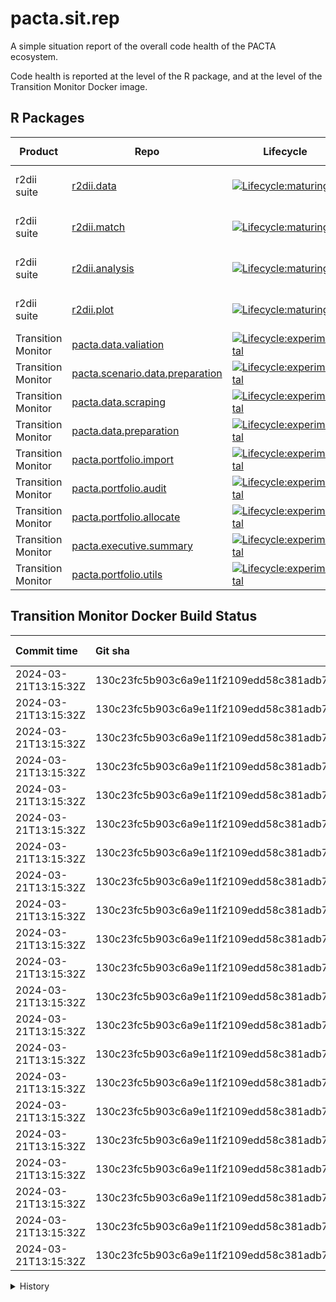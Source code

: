 # pacta.sit.rep
A simple situation report of the overall code health of the PACTA ecosystem.

Code health is reported at the level of the R package, and at the level of the Transition Monitor Docker image. 

## R Packages
| Product            	| Repo                                                                                            	| Lifecycle                                                                                                                                     	| Status                                                                                                                                                                                     	| latest `main`                                                          	| Maintainer                              	|
|--------------------	|-------------------------------------------------------------------------------------------------	|-----------------------------------------------------------------------------------------------------------------------------------------------	|--------------------------------------------------------------------------------------------------------------------------------------------------------------------------------------------	|------------------------------------------------------------------------	|-----------------------------------------	|
| r2dii suite        	| [r2dii.data](https://github.com/RMI-PACTA/r2dii.data)                                           	| [![Lifecycle:maturing](https://img.shields.io/badge/lifecycle-maturing-blue.svg)](https://lifecycle.r-lib.org/articles/stages.html)           	| [![R-CMD-check](https://github.com/RMI-PACTA/r2dii.data/actions/workflows/R-CMD-check.yaml/badge.svg)](https://github.com/RMI-PACTA/r2dii.data/actions/workflows/R-CMD-check.yaml)         	| [`5b59ee2`](https://github.com/RMI-PACTA/r2dii.data/commits/main)      	| [@jdhoffa](https://github.com/jdhoffa/) 	|
| r2dii suite        	| [r2dii.match](https://github.com/RMI-PACTA/r2dii.match)                                         	| [![Lifecycle:maturing](https://img.shields.io/badge/lifecycle-maturing-blue.svg)](https://lifecycle.r-lib.org/articles/stages.html)           	| [![R-CMD-check](https://github.com/RMI-PACTA/r2dii.data/actions/workflows/R-CMD-check.yaml/badge.svg)](https://github.com/RMI-PACTA/r2dii.data/actions/workflows/R-CMD-check.yaml)         	| [`434d74e`](https://github.com/RMI-PACTA/r2dii.match/commits/main/)    	|                                         	|
| r2dii suite        	| [r2dii.analysis](https://github.com/RMI-PACTA/r2dii.analysis)                                   	| [![Lifecycle:maturing](https://img.shields.io/badge/lifecycle-maturing-blue.svg)](https://lifecycle.r-lib.org/articles/stages.html)           	| [![R-CMD-check](https://github.com/RMI-PACTA/r2dii.analysis/actions/workflows/R-CMD-check.yaml/badge.svg)](https://github.com/RMI-PACTA/r2dii.analysis/actions/workflows/R-CMD-check.yaml) 	| [`170d4b0`](https://github.com/RMI-PACTA/r2dii.analysis/commits/main/) 	|                                         	|
| r2dii suite        	| [r2dii.plot](https://github.com/RMI-PACTA/r2dii.plot)                                           	| [![Lifecycle:maturing](https://img.shields.io/badge/lifecycle-maturing-blue.svg)](https://lifecycle.r-lib.org/articles/stages.html)           	| [![R-CMD-check](https://github.com/RMI-PACTA/r2dii.plot/actions/workflows/R-CMD-check.yaml/badge.svg)](https://github.com/RMI-PACTA/r2dii.plot/actions/workflows/R-CMD-check.yaml)         	| [`88779f8`](https://github.com/RMI-PACTA/r2dii.plot/commits/main/)     	|                                         	|
| Transition Monitor 	| [pacta.data.valiation](https://github.com/RMI-PACTA/pacta.data.validation)                      	| [![Lifecycle:experimental](https://img.shields.io/badge/lifecycle-experimental-orange.svg)](https://lifecycle.r-lib.org/articles/stages.html) 	|                                                                                                                                                                                            	|                                                                        	|                                         	|
| Transition Monitor 	| [pacta.scenario.data.preparation](https://github.com/RMI-PACTA/pacta.scenario.data.preparation) 	| [![Lifecycle:experimental](https://img.shields.io/badge/lifecycle-experimental-orange.svg)](https://lifecycle.r-lib.org/articles/stages.html) 	|                                                                                                                                                                                            	|                                                                        	|                                         	|
| Transition Monitor 	| [pacta.data.scraping](https://github.com/RMI-PACTA/pacta.data.scraping)                         	| [![Lifecycle:experimental](https://img.shields.io/badge/lifecycle-experimental-orange.svg)](https://lifecycle.r-lib.org/articles/stages.html) 	|                                                                                                                                                                                            	|                                                                        	|                                         	|
| Transition Monitor 	| [pacta.data.preparation](https://github.com/RMI-PACTA/pacta.data.preparation)                   	| [![Lifecycle:experimental](https://img.shields.io/badge/lifecycle-experimental-orange.svg)](https://lifecycle.r-lib.org/articles/stages.html) 	|                                                                                                                                                                                            	|                                                                        	|                                         	|
| Transition Monitor 	| [pacta.portfolio.import](https://github.com/RMI-PACTA/pacta.portfolio.import)                   	| [![Lifecycle:experimental](https://img.shields.io/badge/lifecycle-experimental-orange.svg)](https://lifecycle.r-lib.org/articles/stages.html) 	|                                                                                                                                                                                            	|                                                                        	|                                         	|
| Transition Monitor 	| [pacta.portfolio.audit](https://github.com/RMI-PACTA/pacta.portfolio.audit)                     	| [![Lifecycle:experimental](https://img.shields.io/badge/lifecycle-experimental-orange.svg)](https://lifecycle.r-lib.org/articles/stages.html) 	|                                                                                                                                                                                            	|                                                                        	|                                         	|
| Transition Monitor 	| [pacta.portfolio.allocate](https://github.com/RMI-PACTA/pacta.portfolio.allocate)               	| [![Lifecycle:experimental](https://img.shields.io/badge/lifecycle-experimental-orange.svg)](https://lifecycle.r-lib.org/articles/stages.html) 	|                                                                                                                                                                                            	|                                                                        	|                                         	|
| Transition Monitor 	| [pacta.executive.summary](https://github.com/RMI-PACTA/pacta.executive.summary)                 	| [![Lifecycle:experimental](https://img.shields.io/badge/lifecycle-experimental-orange.svg)](https://lifecycle.r-lib.org/articles/stages.html) 	|                                                                                                                                                                                            	|                                                                        	|                                         	|
| Transition Monitor 	| [pacta.portfolio.utils](https://github.com/RMI-PACTA/pacta.portfolio.utils)                     	| [![Lifecycle:experimental](https://img.shields.io/badge/lifecycle-experimental-orange.svg)](https://lifecycle.r-lib.org/articles/stages.html) 	|                                                                                                                                                                                            	|                                                                        	|                                         	|
## Transition Monitor Docker Build Status
| Commit time          | Git sha                                  | Project code | Holdings date | Language | Peer group    | Report                                                                                                                                                                                                                                      | Image                                                                                   |
| :------------------- | :--------------------------------------- | :----------- | :------------ | :------- | :------------ | :------------------------------------------------------------------------------------------------------------------------------------------------------------------------------------------------------------------------------------------ | :-------------------------------------------------------------------------------------- |
| 2024-03-21T13:15:32Z | 130c23fc5b903c6a9e11f2109edd58c381adb720 | GENERAL      | 2022Q4        | EN       | other         | [Report](https://pactadatadev.blob.core.windows.net/ghactions-workflow-transition-monitor-results-reports/rmi_pacta_2022q4_general-20240321T131606Z/EN/other/1/working_dir/50_Outputs/rmi_pacta_2022q4_general/report/index.html)           | `transitionmonitordockerregistry.azurecr.io/rmi_pacta_2022q4_general:20240321T131606Z`  |
| 2024-03-21T13:15:32Z | 130c23fc5b903c6a9e11f2109edd58c381adb720 | GENERAL      | 2023Q4        | EN       | other         | [Report](https://pactadatadev.blob.core.windows.net/ghactions-workflow-transition-monitor-results-reports/rmi_pacta_2023q4_general-20240321T133810Z/EN/other/2/working_dir/50_Outputs/rmi_pacta_2023q4_general/report/index.html)           | `transitionmonitordockerregistry.azurecr.io/rmi_pacta_2023q4_general:20240321T133810Z`  |
| 2024-03-21T13:15:32Z | 130c23fc5b903c6a9e11f2109edd58c381adb720 | PA2024CH     | 2023Q4        | DE       | asset_manager | [Report](https://pactadatadev.blob.core.windows.net/ghactions-workflow-transition-monitor-results-reports/rmi_pacta_2023q4_pa2024ch-20240321T131605Z/DE/asset_manager/1/working_dir/50_Outputs/rmi_pacta_2023q4_pa2024ch/report/index.html) | `transitionmonitordockerregistry.azurecr.io/rmi_pacta_2023q4_pa2024ch:20240321T131605Z` |
| 2024-03-21T13:15:32Z | 130c23fc5b903c6a9e11f2109edd58c381adb720 | PA2024CH     | 2023Q4        | DE       | civil_society | [Report](https://pactadatadev.blob.core.windows.net/ghactions-workflow-transition-monitor-results-reports/rmi_pacta_2023q4_pa2024ch-20240321T131605Z/DE/civil_society/1/working_dir/50_Outputs/rmi_pacta_2023q4_pa2024ch/report/index.html) | `transitionmonitordockerregistry.azurecr.io/rmi_pacta_2023q4_pa2024ch:20240321T131605Z` |
| 2024-03-21T13:15:32Z | 130c23fc5b903c6a9e11f2109edd58c381adb720 | PA2024CH     | 2023Q4        | DE       | other         | [Report](https://pactadatadev.blob.core.windows.net/ghactions-workflow-transition-monitor-results-reports/rmi_pacta_2023q4_pa2024ch-20240321T131605Z/DE/other/1/working_dir/50_Outputs/rmi_pacta_2023q4_pa2024ch/report/index.html)         | `transitionmonitordockerregistry.azurecr.io/rmi_pacta_2023q4_pa2024ch:20240321T131605Z` |
| 2024-03-21T13:15:32Z | 130c23fc5b903c6a9e11f2109edd58c381adb720 | PA2024CH     | 2023Q4        | DE       | pension_fund  | [Report](https://pactadatadev.blob.core.windows.net/ghactions-workflow-transition-monitor-results-reports/rmi_pacta_2023q4_pa2024ch-20240321T131605Z/DE/pension_fund/1/working_dir/50_Outputs/rmi_pacta_2023q4_pa2024ch/report/index.html)  | `transitionmonitordockerregistry.azurecr.io/rmi_pacta_2023q4_pa2024ch:20240321T131605Z` |
| 2024-03-21T13:15:32Z | 130c23fc5b903c6a9e11f2109edd58c381adb720 | PA2024CH     | 2023Q4        | DE       | politician    | [Report](https://pactadatadev.blob.core.windows.net/ghactions-workflow-transition-monitor-results-reports/rmi_pacta_2023q4_pa2024ch-20240321T131605Z/DE/politician/1/working_dir/50_Outputs/rmi_pacta_2023q4_pa2024ch/report/index.html)    | `transitionmonitordockerregistry.azurecr.io/rmi_pacta_2023q4_pa2024ch:20240321T131605Z` |
| 2024-03-21T13:15:32Z | 130c23fc5b903c6a9e11f2109edd58c381adb720 | PA2024CH     | 2023Q4        | DE       | researcher    | [Report](https://pactadatadev.blob.core.windows.net/ghactions-workflow-transition-monitor-results-reports/rmi_pacta_2023q4_pa2024ch-20240321T131605Z/DE/researcher/1/working_dir/50_Outputs/rmi_pacta_2023q4_pa2024ch/report/index.html)    | `transitionmonitordockerregistry.azurecr.io/rmi_pacta_2023q4_pa2024ch:20240321T131605Z` |
| 2024-03-21T13:15:32Z | 130c23fc5b903c6a9e11f2109edd58c381adb720 | PA2024CH     | 2023Q4        | EN       | asset_manager | [Report](https://pactadatadev.blob.core.windows.net/ghactions-workflow-transition-monitor-results-reports/rmi_pacta_2023q4_pa2024ch-20240321T131605Z/EN/asset_manager/1/working_dir/50_Outputs/rmi_pacta_2023q4_pa2024ch/report/index.html) | `transitionmonitordockerregistry.azurecr.io/rmi_pacta_2023q4_pa2024ch:20240321T131605Z` |
| 2024-03-21T13:15:32Z | 130c23fc5b903c6a9e11f2109edd58c381adb720 | PA2024CH     | 2023Q4        | EN       | civil_society | [Report](https://pactadatadev.blob.core.windows.net/ghactions-workflow-transition-monitor-results-reports/rmi_pacta_2023q4_pa2024ch-20240321T131605Z/EN/civil_society/1/working_dir/50_Outputs/rmi_pacta_2023q4_pa2024ch/report/index.html) | `transitionmonitordockerregistry.azurecr.io/rmi_pacta_2023q4_pa2024ch:20240321T131605Z` |
| 2024-03-21T13:15:32Z | 130c23fc5b903c6a9e11f2109edd58c381adb720 | PA2024CH     | 2023Q4        | EN       | other         | [Report](https://pactadatadev.blob.core.windows.net/ghactions-workflow-transition-monitor-results-reports/rmi_pacta_2023q4_pa2024ch-20240321T131605Z/EN/other/1/working_dir/50_Outputs/rmi_pacta_2023q4_pa2024ch/report/index.html)         | `transitionmonitordockerregistry.azurecr.io/rmi_pacta_2023q4_pa2024ch:20240321T131605Z` |
| 2024-03-21T13:15:32Z | 130c23fc5b903c6a9e11f2109edd58c381adb720 | PA2024CH     | 2023Q4        | EN       | pension_fund  | [Report](https://pactadatadev.blob.core.windows.net/ghactions-workflow-transition-monitor-results-reports/rmi_pacta_2023q4_pa2024ch-20240321T131605Z/EN/pension_fund/1/working_dir/50_Outputs/rmi_pacta_2023q4_pa2024ch/report/index.html)  | `transitionmonitordockerregistry.azurecr.io/rmi_pacta_2023q4_pa2024ch:20240321T131605Z` |
| 2024-03-21T13:15:32Z | 130c23fc5b903c6a9e11f2109edd58c381adb720 | PA2024CH     | 2023Q4        | EN       | politician    | [Report](https://pactadatadev.blob.core.windows.net/ghactions-workflow-transition-monitor-results-reports/rmi_pacta_2023q4_pa2024ch-20240321T131605Z/EN/politician/1/working_dir/50_Outputs/rmi_pacta_2023q4_pa2024ch/report/index.html)    | `transitionmonitordockerregistry.azurecr.io/rmi_pacta_2023q4_pa2024ch:20240321T131605Z` |
| 2024-03-21T13:15:32Z | 130c23fc5b903c6a9e11f2109edd58c381adb720 | PA2024CH     | 2023Q4        | EN       | researcher    | [Report](https://pactadatadev.blob.core.windows.net/ghactions-workflow-transition-monitor-results-reports/rmi_pacta_2023q4_pa2024ch-20240321T131605Z/EN/researcher/1/working_dir/50_Outputs/rmi_pacta_2023q4_pa2024ch/report/index.html)    | `transitionmonitordockerregistry.azurecr.io/rmi_pacta_2023q4_pa2024ch:20240321T131605Z` |
| 2024-03-21T13:15:32Z | 130c23fc5b903c6a9e11f2109edd58c381adb720 | PA2024CH     | 2023Q4        | FR       | asset_manager | [Report](https://pactadatadev.blob.core.windows.net/ghactions-workflow-transition-monitor-results-reports/rmi_pacta_2023q4_pa2024ch-20240321T131605Z/FR/asset_manager/1/working_dir/50_Outputs/rmi_pacta_2023q4_pa2024ch/report/index.html) | `transitionmonitordockerregistry.azurecr.io/rmi_pacta_2023q4_pa2024ch:20240321T131605Z` |
| 2024-03-21T13:15:32Z | 130c23fc5b903c6a9e11f2109edd58c381adb720 | PA2024CH     | 2023Q4        | FR       | civil_society | [Report](https://pactadatadev.blob.core.windows.net/ghactions-workflow-transition-monitor-results-reports/rmi_pacta_2023q4_pa2024ch-20240321T131605Z/FR/civil_society/1/working_dir/50_Outputs/rmi_pacta_2023q4_pa2024ch/report/index.html) | `transitionmonitordockerregistry.azurecr.io/rmi_pacta_2023q4_pa2024ch:20240321T131605Z` |
| 2024-03-21T13:15:32Z | 130c23fc5b903c6a9e11f2109edd58c381adb720 | PA2024CH     | 2023Q4        | FR       | other         | [Report](https://pactadatadev.blob.core.windows.net/ghactions-workflow-transition-monitor-results-reports/rmi_pacta_2023q4_pa2024ch-20240321T131605Z/FR/other/1/working_dir/50_Outputs/rmi_pacta_2023q4_pa2024ch/report/index.html)         | `transitionmonitordockerregistry.azurecr.io/rmi_pacta_2023q4_pa2024ch:20240321T131605Z` |
| 2024-03-21T13:15:32Z | 130c23fc5b903c6a9e11f2109edd58c381adb720 | PA2024CH     | 2023Q4        | FR       | pension_fund  | [Report](https://pactadatadev.blob.core.windows.net/ghactions-workflow-transition-monitor-results-reports/rmi_pacta_2023q4_pa2024ch-20240321T131605Z/FR/pension_fund/1/working_dir/50_Outputs/rmi_pacta_2023q4_pa2024ch/report/index.html)  | `transitionmonitordockerregistry.azurecr.io/rmi_pacta_2023q4_pa2024ch:20240321T131605Z` |
| 2024-03-21T13:15:32Z | 130c23fc5b903c6a9e11f2109edd58c381adb720 | PA2024CH     | 2023Q4        | FR       | politician    | [Report](https://pactadatadev.blob.core.windows.net/ghactions-workflow-transition-monitor-results-reports/rmi_pacta_2023q4_pa2024ch-20240321T131605Z/FR/politician/1/working_dir/50_Outputs/rmi_pacta_2023q4_pa2024ch/report/index.html)    | `transitionmonitordockerregistry.azurecr.io/rmi_pacta_2023q4_pa2024ch:20240321T131605Z` |
| 2024-03-21T13:15:32Z | 130c23fc5b903c6a9e11f2109edd58c381adb720 | PA2024CH     | 2023Q4        | FR       | researcher    | [Report](https://pactadatadev.blob.core.windows.net/ghactions-workflow-transition-monitor-results-reports/rmi_pacta_2023q4_pa2024ch-20240321T131605Z/FR/researcher/1/working_dir/50_Outputs/rmi_pacta_2023q4_pa2024ch/report/index.html)    | `transitionmonitordockerregistry.azurecr.io/rmi_pacta_2023q4_pa2024ch:20240321T131605Z` |
| 2024-03-21T13:15:32Z | 130c23fc5b903c6a9e11f2109edd58c381adb720 |              |               |          |               |                                                                                                                                                                                                                                             | ghcr.io/rmi-pacta/workflow.transition.monitor:pr287                                     |

<details>
  <summary>History</summary>

  | Commit time          | Git sha                                  | Project code | Holdings date | Language | Peer group    | Report                                                                                                                                                                                                                                      | Image                                                                                   |
| :------------------- | :--------------------------------------- | :----------- | :------------ | :------- | :------------ | :------------------------------------------------------------------------------------------------------------------------------------------------------------------------------------------------------------------------------------------ | :-------------------------------------------------------------------------------------- |
| 2024-03-21T13:15:32Z | 130c23fc5b903c6a9e11f2109edd58c381adb720 | GENERAL      | 2022Q4        | EN       | other         | [Report](https://pactadatadev.blob.core.windows.net/ghactions-workflow-transition-monitor-results-reports/rmi_pacta_2022q4_general-20240321T131606Z/EN/other/1/working_dir/50_Outputs/rmi_pacta_2022q4_general/report/index.html)           | `transitionmonitordockerregistry.azurecr.io/rmi_pacta_2022q4_general:20240321T131606Z`  |
| 2024-03-21T13:15:32Z | 130c23fc5b903c6a9e11f2109edd58c381adb720 | GENERAL      | 2023Q4        | EN       | other         | [Report](https://pactadatadev.blob.core.windows.net/ghactions-workflow-transition-monitor-results-reports/rmi_pacta_2023q4_general-20240321T133810Z/EN/other/2/working_dir/50_Outputs/rmi_pacta_2023q4_general/report/index.html)           | `transitionmonitordockerregistry.azurecr.io/rmi_pacta_2023q4_general:20240321T133810Z`  |
| 2024-03-21T13:15:32Z | 130c23fc5b903c6a9e11f2109edd58c381adb720 | PA2024CH     | 2023Q4        | DE       | asset_manager | [Report](https://pactadatadev.blob.core.windows.net/ghactions-workflow-transition-monitor-results-reports/rmi_pacta_2023q4_pa2024ch-20240321T131605Z/DE/asset_manager/1/working_dir/50_Outputs/rmi_pacta_2023q4_pa2024ch/report/index.html) | `transitionmonitordockerregistry.azurecr.io/rmi_pacta_2023q4_pa2024ch:20240321T131605Z` |
| 2024-03-21T13:15:32Z | 130c23fc5b903c6a9e11f2109edd58c381adb720 | PA2024CH     | 2023Q4        | DE       | civil_society | [Report](https://pactadatadev.blob.core.windows.net/ghactions-workflow-transition-monitor-results-reports/rmi_pacta_2023q4_pa2024ch-20240321T131605Z/DE/civil_society/1/working_dir/50_Outputs/rmi_pacta_2023q4_pa2024ch/report/index.html) | `transitionmonitordockerregistry.azurecr.io/rmi_pacta_2023q4_pa2024ch:20240321T131605Z` |
| 2024-03-21T13:15:32Z | 130c23fc5b903c6a9e11f2109edd58c381adb720 | PA2024CH     | 2023Q4        | DE       | other         | [Report](https://pactadatadev.blob.core.windows.net/ghactions-workflow-transition-monitor-results-reports/rmi_pacta_2023q4_pa2024ch-20240321T131605Z/DE/other/1/working_dir/50_Outputs/rmi_pacta_2023q4_pa2024ch/report/index.html)         | `transitionmonitordockerregistry.azurecr.io/rmi_pacta_2023q4_pa2024ch:20240321T131605Z` |
| 2024-03-21T13:15:32Z | 130c23fc5b903c6a9e11f2109edd58c381adb720 | PA2024CH     | 2023Q4        | DE       | pension_fund  | [Report](https://pactadatadev.blob.core.windows.net/ghactions-workflow-transition-monitor-results-reports/rmi_pacta_2023q4_pa2024ch-20240321T131605Z/DE/pension_fund/1/working_dir/50_Outputs/rmi_pacta_2023q4_pa2024ch/report/index.html)  | `transitionmonitordockerregistry.azurecr.io/rmi_pacta_2023q4_pa2024ch:20240321T131605Z` |
| 2024-03-21T13:15:32Z | 130c23fc5b903c6a9e11f2109edd58c381adb720 | PA2024CH     | 2023Q4        | DE       | politician    | [Report](https://pactadatadev.blob.core.windows.net/ghactions-workflow-transition-monitor-results-reports/rmi_pacta_2023q4_pa2024ch-20240321T131605Z/DE/politician/1/working_dir/50_Outputs/rmi_pacta_2023q4_pa2024ch/report/index.html)    | `transitionmonitordockerregistry.azurecr.io/rmi_pacta_2023q4_pa2024ch:20240321T131605Z` |
| 2024-03-21T13:15:32Z | 130c23fc5b903c6a9e11f2109edd58c381adb720 | PA2024CH     | 2023Q4        | DE       | researcher    | [Report](https://pactadatadev.blob.core.windows.net/ghactions-workflow-transition-monitor-results-reports/rmi_pacta_2023q4_pa2024ch-20240321T131605Z/DE/researcher/1/working_dir/50_Outputs/rmi_pacta_2023q4_pa2024ch/report/index.html)    | `transitionmonitordockerregistry.azurecr.io/rmi_pacta_2023q4_pa2024ch:20240321T131605Z` |
| 2024-03-21T13:15:32Z | 130c23fc5b903c6a9e11f2109edd58c381adb720 | PA2024CH     | 2023Q4        | EN       | asset_manager | [Report](https://pactadatadev.blob.core.windows.net/ghactions-workflow-transition-monitor-results-reports/rmi_pacta_2023q4_pa2024ch-20240321T131605Z/EN/asset_manager/1/working_dir/50_Outputs/rmi_pacta_2023q4_pa2024ch/report/index.html) | `transitionmonitordockerregistry.azurecr.io/rmi_pacta_2023q4_pa2024ch:20240321T131605Z` |
| 2024-03-21T13:15:32Z | 130c23fc5b903c6a9e11f2109edd58c381adb720 | PA2024CH     | 2023Q4        | EN       | civil_society | [Report](https://pactadatadev.blob.core.windows.net/ghactions-workflow-transition-monitor-results-reports/rmi_pacta_2023q4_pa2024ch-20240321T131605Z/EN/civil_society/1/working_dir/50_Outputs/rmi_pacta_2023q4_pa2024ch/report/index.html) | `transitionmonitordockerregistry.azurecr.io/rmi_pacta_2023q4_pa2024ch:20240321T131605Z` |
| 2024-03-21T13:15:32Z | 130c23fc5b903c6a9e11f2109edd58c381adb720 | PA2024CH     | 2023Q4        | EN       | other         | [Report](https://pactadatadev.blob.core.windows.net/ghactions-workflow-transition-monitor-results-reports/rmi_pacta_2023q4_pa2024ch-20240321T131605Z/EN/other/1/working_dir/50_Outputs/rmi_pacta_2023q4_pa2024ch/report/index.html)         | `transitionmonitordockerregistry.azurecr.io/rmi_pacta_2023q4_pa2024ch:20240321T131605Z` |
| 2024-03-21T13:15:32Z | 130c23fc5b903c6a9e11f2109edd58c381adb720 | PA2024CH     | 2023Q4        | EN       | pension_fund  | [Report](https://pactadatadev.blob.core.windows.net/ghactions-workflow-transition-monitor-results-reports/rmi_pacta_2023q4_pa2024ch-20240321T131605Z/EN/pension_fund/1/working_dir/50_Outputs/rmi_pacta_2023q4_pa2024ch/report/index.html)  | `transitionmonitordockerregistry.azurecr.io/rmi_pacta_2023q4_pa2024ch:20240321T131605Z` |
| 2024-03-21T13:15:32Z | 130c23fc5b903c6a9e11f2109edd58c381adb720 | PA2024CH     | 2023Q4        | EN       | politician    | [Report](https://pactadatadev.blob.core.windows.net/ghactions-workflow-transition-monitor-results-reports/rmi_pacta_2023q4_pa2024ch-20240321T131605Z/EN/politician/1/working_dir/50_Outputs/rmi_pacta_2023q4_pa2024ch/report/index.html)    | `transitionmonitordockerregistry.azurecr.io/rmi_pacta_2023q4_pa2024ch:20240321T131605Z` |
| 2024-03-21T13:15:32Z | 130c23fc5b903c6a9e11f2109edd58c381adb720 | PA2024CH     | 2023Q4        | EN       | researcher    | [Report](https://pactadatadev.blob.core.windows.net/ghactions-workflow-transition-monitor-results-reports/rmi_pacta_2023q4_pa2024ch-20240321T131605Z/EN/researcher/1/working_dir/50_Outputs/rmi_pacta_2023q4_pa2024ch/report/index.html)    | `transitionmonitordockerregistry.azurecr.io/rmi_pacta_2023q4_pa2024ch:20240321T131605Z` |
| 2024-03-21T13:15:32Z | 130c23fc5b903c6a9e11f2109edd58c381adb720 | PA2024CH     | 2023Q4        | FR       | asset_manager | [Report](https://pactadatadev.blob.core.windows.net/ghactions-workflow-transition-monitor-results-reports/rmi_pacta_2023q4_pa2024ch-20240321T131605Z/FR/asset_manager/1/working_dir/50_Outputs/rmi_pacta_2023q4_pa2024ch/report/index.html) | `transitionmonitordockerregistry.azurecr.io/rmi_pacta_2023q4_pa2024ch:20240321T131605Z` |
| 2024-03-21T13:15:32Z | 130c23fc5b903c6a9e11f2109edd58c381adb720 | PA2024CH     | 2023Q4        | FR       | civil_society | [Report](https://pactadatadev.blob.core.windows.net/ghactions-workflow-transition-monitor-results-reports/rmi_pacta_2023q4_pa2024ch-20240321T131605Z/FR/civil_society/1/working_dir/50_Outputs/rmi_pacta_2023q4_pa2024ch/report/index.html) | `transitionmonitordockerregistry.azurecr.io/rmi_pacta_2023q4_pa2024ch:20240321T131605Z` |
| 2024-03-21T13:15:32Z | 130c23fc5b903c6a9e11f2109edd58c381adb720 | PA2024CH     | 2023Q4        | FR       | other         | [Report](https://pactadatadev.blob.core.windows.net/ghactions-workflow-transition-monitor-results-reports/rmi_pacta_2023q4_pa2024ch-20240321T131605Z/FR/other/1/working_dir/50_Outputs/rmi_pacta_2023q4_pa2024ch/report/index.html)         | `transitionmonitordockerregistry.azurecr.io/rmi_pacta_2023q4_pa2024ch:20240321T131605Z` |
| 2024-03-21T13:15:32Z | 130c23fc5b903c6a9e11f2109edd58c381adb720 | PA2024CH     | 2023Q4        | FR       | pension_fund  | [Report](https://pactadatadev.blob.core.windows.net/ghactions-workflow-transition-monitor-results-reports/rmi_pacta_2023q4_pa2024ch-20240321T131605Z/FR/pension_fund/1/working_dir/50_Outputs/rmi_pacta_2023q4_pa2024ch/report/index.html)  | `transitionmonitordockerregistry.azurecr.io/rmi_pacta_2023q4_pa2024ch:20240321T131605Z` |
| 2024-03-21T13:15:32Z | 130c23fc5b903c6a9e11f2109edd58c381adb720 | PA2024CH     | 2023Q4        | FR       | politician    | [Report](https://pactadatadev.blob.core.windows.net/ghactions-workflow-transition-monitor-results-reports/rmi_pacta_2023q4_pa2024ch-20240321T131605Z/FR/politician/1/working_dir/50_Outputs/rmi_pacta_2023q4_pa2024ch/report/index.html)    | `transitionmonitordockerregistry.azurecr.io/rmi_pacta_2023q4_pa2024ch:20240321T131605Z` |
| 2024-03-21T13:15:32Z | 130c23fc5b903c6a9e11f2109edd58c381adb720 | PA2024CH     | 2023Q4        | FR       | researcher    | [Report](https://pactadatadev.blob.core.windows.net/ghactions-workflow-transition-monitor-results-reports/rmi_pacta_2023q4_pa2024ch-20240321T131605Z/FR/researcher/1/working_dir/50_Outputs/rmi_pacta_2023q4_pa2024ch/report/index.html)    | `transitionmonitordockerregistry.azurecr.io/rmi_pacta_2023q4_pa2024ch:20240321T131605Z` |
| 2024-03-21T13:15:32Z | 130c23fc5b903c6a9e11f2109edd58c381adb720 |              |               |          |               |                                                                                                                                                                                                                                             | ghcr.io/rmi-pacta/workflow.transition.monitor:pr287                                     |
| 2024-03-21T11:31:02Z | 3ef0e02f85276e1ac59916028a5ff9b0a4819aed | GENERAL      | 2022Q4        | EN       | other         | [Report](https://pactadatadev.blob.core.windows.net/ghactions-workflow-transition-monitor-results-reports/rmi_pacta_2022q4_general-20240321T113136Z/EN/other/1/working_dir/50_Outputs/rmi_pacta_2022q4_general/report/index.html)           | `transitionmonitordockerregistry.azurecr.io/rmi_pacta_2022q4_general:20240321T113136Z`  |
| 2024-03-21T11:31:02Z | 3ef0e02f85276e1ac59916028a5ff9b0a4819aed | GENERAL      | 2023Q4        | EN       | other         | [Report](https://pactadatadev.blob.core.windows.net/ghactions-workflow-transition-monitor-results-reports/rmi_pacta_2023q4_general-20240321T113124Z/EN/other/1/working_dir/50_Outputs/rmi_pacta_2023q4_general/report/index.html)           | `transitionmonitordockerregistry.azurecr.io/rmi_pacta_2023q4_general:20240321T113124Z`  |
| 2024-03-21T11:31:02Z | 3ef0e02f85276e1ac59916028a5ff9b0a4819aed | PA2024CH     | 2023Q4        | DE       | asset_manager | [Report](https://pactadatadev.blob.core.windows.net/ghactions-workflow-transition-monitor-results-reports/rmi_pacta_2023q4_pa2024ch-20240321T113143Z/DE/asset_manager/1/working_dir/50_Outputs/rmi_pacta_2023q4_pa2024ch/report/index.html) | `transitionmonitordockerregistry.azurecr.io/rmi_pacta_2023q4_pa2024ch:20240321T113143Z` |
| 2024-03-21T11:31:02Z | 3ef0e02f85276e1ac59916028a5ff9b0a4819aed | PA2024CH     | 2023Q4        | DE       | civil_society | [Report](https://pactadatadev.blob.core.windows.net/ghactions-workflow-transition-monitor-results-reports/rmi_pacta_2023q4_pa2024ch-20240321T113143Z/DE/civil_society/1/working_dir/50_Outputs/rmi_pacta_2023q4_pa2024ch/report/index.html) | `transitionmonitordockerregistry.azurecr.io/rmi_pacta_2023q4_pa2024ch:20240321T113143Z` |
| 2024-03-21T11:31:02Z | 3ef0e02f85276e1ac59916028a5ff9b0a4819aed | PA2024CH     | 2023Q4        | DE       | other         | [Report](https://pactadatadev.blob.core.windows.net/ghactions-workflow-transition-monitor-results-reports/rmi_pacta_2023q4_pa2024ch-20240321T113143Z/DE/other/1/working_dir/50_Outputs/rmi_pacta_2023q4_pa2024ch/report/index.html)         | `transitionmonitordockerregistry.azurecr.io/rmi_pacta_2023q4_pa2024ch:20240321T113143Z` |
| 2024-03-21T11:31:02Z | 3ef0e02f85276e1ac59916028a5ff9b0a4819aed | PA2024CH     | 2023Q4        | DE       | pension_fund  | [Report](https://pactadatadev.blob.core.windows.net/ghactions-workflow-transition-monitor-results-reports/rmi_pacta_2023q4_pa2024ch-20240321T113143Z/DE/pension_fund/1/working_dir/50_Outputs/rmi_pacta_2023q4_pa2024ch/report/index.html)  | `transitionmonitordockerregistry.azurecr.io/rmi_pacta_2023q4_pa2024ch:20240321T113143Z` |
| 2024-03-21T11:31:02Z | 3ef0e02f85276e1ac59916028a5ff9b0a4819aed | PA2024CH     | 2023Q4        | DE       | politician    | [Report](https://pactadatadev.blob.core.windows.net/ghactions-workflow-transition-monitor-results-reports/rmi_pacta_2023q4_pa2024ch-20240321T113143Z/DE/politician/1/working_dir/50_Outputs/rmi_pacta_2023q4_pa2024ch/report/index.html)    | `transitionmonitordockerregistry.azurecr.io/rmi_pacta_2023q4_pa2024ch:20240321T113143Z` |
| 2024-03-21T11:31:02Z | 3ef0e02f85276e1ac59916028a5ff9b0a4819aed | PA2024CH     | 2023Q4        | DE       | researcher    | [Report](https://pactadatadev.blob.core.windows.net/ghactions-workflow-transition-monitor-results-reports/rmi_pacta_2023q4_pa2024ch-20240321T113143Z/DE/researcher/1/working_dir/50_Outputs/rmi_pacta_2023q4_pa2024ch/report/index.html)    | `transitionmonitordockerregistry.azurecr.io/rmi_pacta_2023q4_pa2024ch:20240321T113143Z` |
| 2024-03-21T11:31:02Z | 3ef0e02f85276e1ac59916028a5ff9b0a4819aed | PA2024CH     | 2023Q4        | EN       | asset_manager | [Report](https://pactadatadev.blob.core.windows.net/ghactions-workflow-transition-monitor-results-reports/rmi_pacta_2023q4_pa2024ch-20240321T113143Z/EN/asset_manager/1/working_dir/50_Outputs/rmi_pacta_2023q4_pa2024ch/report/index.html) | `transitionmonitordockerregistry.azurecr.io/rmi_pacta_2023q4_pa2024ch:20240321T113143Z` |
| 2024-03-21T11:31:02Z | 3ef0e02f85276e1ac59916028a5ff9b0a4819aed | PA2024CH     | 2023Q4        | EN       | civil_society | [Report](https://pactadatadev.blob.core.windows.net/ghactions-workflow-transition-monitor-results-reports/rmi_pacta_2023q4_pa2024ch-20240321T113143Z/EN/civil_society/1/working_dir/50_Outputs/rmi_pacta_2023q4_pa2024ch/report/index.html) | `transitionmonitordockerregistry.azurecr.io/rmi_pacta_2023q4_pa2024ch:20240321T113143Z` |
| 2024-03-21T11:31:02Z | 3ef0e02f85276e1ac59916028a5ff9b0a4819aed | PA2024CH     | 2023Q4        | EN       | other         | [Report](https://pactadatadev.blob.core.windows.net/ghactions-workflow-transition-monitor-results-reports/rmi_pacta_2023q4_pa2024ch-20240321T113143Z/EN/other/1/working_dir/50_Outputs/rmi_pacta_2023q4_pa2024ch/report/index.html)         | `transitionmonitordockerregistry.azurecr.io/rmi_pacta_2023q4_pa2024ch:20240321T113143Z` |
| 2024-03-21T11:31:02Z | 3ef0e02f85276e1ac59916028a5ff9b0a4819aed | PA2024CH     | 2023Q4        | EN       | pension_fund  | [Report](https://pactadatadev.blob.core.windows.net/ghactions-workflow-transition-monitor-results-reports/rmi_pacta_2023q4_pa2024ch-20240321T113143Z/EN/pension_fund/1/working_dir/50_Outputs/rmi_pacta_2023q4_pa2024ch/report/index.html)  | `transitionmonitordockerregistry.azurecr.io/rmi_pacta_2023q4_pa2024ch:20240321T113143Z` |
| 2024-03-21T11:31:02Z | 3ef0e02f85276e1ac59916028a5ff9b0a4819aed | PA2024CH     | 2023Q4        | EN       | politician    | [Report](https://pactadatadev.blob.core.windows.net/ghactions-workflow-transition-monitor-results-reports/rmi_pacta_2023q4_pa2024ch-20240321T113143Z/EN/politician/1/working_dir/50_Outputs/rmi_pacta_2023q4_pa2024ch/report/index.html)    | `transitionmonitordockerregistry.azurecr.io/rmi_pacta_2023q4_pa2024ch:20240321T113143Z` |
| 2024-03-21T11:31:02Z | 3ef0e02f85276e1ac59916028a5ff9b0a4819aed | PA2024CH     | 2023Q4        | EN       | researcher    | [Report](https://pactadatadev.blob.core.windows.net/ghactions-workflow-transition-monitor-results-reports/rmi_pacta_2023q4_pa2024ch-20240321T113143Z/EN/researcher/1/working_dir/50_Outputs/rmi_pacta_2023q4_pa2024ch/report/index.html)    | `transitionmonitordockerregistry.azurecr.io/rmi_pacta_2023q4_pa2024ch:20240321T113143Z` |
| 2024-03-21T11:31:02Z | 3ef0e02f85276e1ac59916028a5ff9b0a4819aed | PA2024CH     | 2023Q4        | FR       | asset_manager | [Report](https://pactadatadev.blob.core.windows.net/ghactions-workflow-transition-monitor-results-reports/rmi_pacta_2023q4_pa2024ch-20240321T113143Z/FR/asset_manager/1/working_dir/50_Outputs/rmi_pacta_2023q4_pa2024ch/report/index.html) | `transitionmonitordockerregistry.azurecr.io/rmi_pacta_2023q4_pa2024ch:20240321T113143Z` |
| 2024-03-21T11:31:02Z | 3ef0e02f85276e1ac59916028a5ff9b0a4819aed | PA2024CH     | 2023Q4        | FR       | civil_society | [Report](https://pactadatadev.blob.core.windows.net/ghactions-workflow-transition-monitor-results-reports/rmi_pacta_2023q4_pa2024ch-20240321T113143Z/FR/civil_society/1/working_dir/50_Outputs/rmi_pacta_2023q4_pa2024ch/report/index.html) | `transitionmonitordockerregistry.azurecr.io/rmi_pacta_2023q4_pa2024ch:20240321T113143Z` |
| 2024-03-21T11:31:02Z | 3ef0e02f85276e1ac59916028a5ff9b0a4819aed | PA2024CH     | 2023Q4        | FR       | other         | [Report](https://pactadatadev.blob.core.windows.net/ghactions-workflow-transition-monitor-results-reports/rmi_pacta_2023q4_pa2024ch-20240321T113143Z/FR/other/1/working_dir/50_Outputs/rmi_pacta_2023q4_pa2024ch/report/index.html)         | `transitionmonitordockerregistry.azurecr.io/rmi_pacta_2023q4_pa2024ch:20240321T113143Z` |
| 2024-03-21T11:31:02Z | 3ef0e02f85276e1ac59916028a5ff9b0a4819aed | PA2024CH     | 2023Q4        | FR       | pension_fund  | [Report](https://pactadatadev.blob.core.windows.net/ghactions-workflow-transition-monitor-results-reports/rmi_pacta_2023q4_pa2024ch-20240321T113143Z/FR/pension_fund/1/working_dir/50_Outputs/rmi_pacta_2023q4_pa2024ch/report/index.html)  | `transitionmonitordockerregistry.azurecr.io/rmi_pacta_2023q4_pa2024ch:20240321T113143Z` |
| 2024-03-21T11:31:02Z | 3ef0e02f85276e1ac59916028a5ff9b0a4819aed | PA2024CH     | 2023Q4        | FR       | politician    | [Report](https://pactadatadev.blob.core.windows.net/ghactions-workflow-transition-monitor-results-reports/rmi_pacta_2023q4_pa2024ch-20240321T113143Z/FR/politician/1/working_dir/50_Outputs/rmi_pacta_2023q4_pa2024ch/report/index.html)    | `transitionmonitordockerregistry.azurecr.io/rmi_pacta_2023q4_pa2024ch:20240321T113143Z` |
| 2024-03-21T11:31:02Z | 3ef0e02f85276e1ac59916028a5ff9b0a4819aed | PA2024CH     | 2023Q4        | FR       | researcher    | [Report](https://pactadatadev.blob.core.windows.net/ghactions-workflow-transition-monitor-results-reports/rmi_pacta_2023q4_pa2024ch-20240321T113143Z/FR/researcher/1/working_dir/50_Outputs/rmi_pacta_2023q4_pa2024ch/report/index.html)    | `transitionmonitordockerregistry.azurecr.io/rmi_pacta_2023q4_pa2024ch:20240321T113143Z` |
| 2024-03-21T11:31:02Z | 3ef0e02f85276e1ac59916028a5ff9b0a4819aed |              |               |          |               |                                                                                                                                                                                                                                             | ghcr.io/rmi-pacta/workflow.transition.monitor:pr287                                     |


  <details><summary>History JSON</summary>`[{"commit_time":"2024-03-21T13:15:32Z","git_sha":"130c23fc5b903c6a9e11f2109edd58c381adb720","project_code":"GENERAL","holdings_date":"2022Q4","language":"EN","peer_group":"other","report":"[Report](https://pactadatadev.blob.core.windows.net/ghactions-workflow-transition-monitor-results-reports/rmi_pacta_2022q4_general-20240321T131606Z/EN/other/1/working_dir/50_Outputs/rmi_pacta_2022q4_general/report/index.html)","image":"`transitionmonitordockerregistry.azurecr.io/rmi_pacta_2022q4_general:20240321T131606Z`"},{"commit_time":"2024-03-21T13:15:32Z","git_sha":"130c23fc5b903c6a9e11f2109edd58c381adb720","project_code":"GENERAL","holdings_date":"2023Q4","language":"EN","peer_group":"other","report":"[Report](https://pactadatadev.blob.core.windows.net/ghactions-workflow-transition-monitor-results-reports/rmi_pacta_2023q4_general-20240321T133810Z/EN/other/2/working_dir/50_Outputs/rmi_pacta_2023q4_general/report/index.html)","image":"`transitionmonitordockerregistry.azurecr.io/rmi_pacta_2023q4_general:20240321T133810Z`"},{"commit_time":"2024-03-21T13:15:32Z","git_sha":"130c23fc5b903c6a9e11f2109edd58c381adb720","project_code":"PA2024CH","holdings_date":"2023Q4","language":"DE","peer_group":"asset_manager","report":"[Report](https://pactadatadev.blob.core.windows.net/ghactions-workflow-transition-monitor-results-reports/rmi_pacta_2023q4_pa2024ch-20240321T131605Z/DE/asset_manager/1/working_dir/50_Outputs/rmi_pacta_2023q4_pa2024ch/report/index.html)","image":"`transitionmonitordockerregistry.azurecr.io/rmi_pacta_2023q4_pa2024ch:20240321T131605Z`"},{"commit_time":"2024-03-21T13:15:32Z","git_sha":"130c23fc5b903c6a9e11f2109edd58c381adb720","project_code":"PA2024CH","holdings_date":"2023Q4","language":"DE","peer_group":"civil_society","report":"[Report](https://pactadatadev.blob.core.windows.net/ghactions-workflow-transition-monitor-results-reports/rmi_pacta_2023q4_pa2024ch-20240321T131605Z/DE/civil_society/1/working_dir/50_Outputs/rmi_pacta_2023q4_pa2024ch/report/index.html)","image":"`transitionmonitordockerregistry.azurecr.io/rmi_pacta_2023q4_pa2024ch:20240321T131605Z`"},{"commit_time":"2024-03-21T13:15:32Z","git_sha":"130c23fc5b903c6a9e11f2109edd58c381adb720","project_code":"PA2024CH","holdings_date":"2023Q4","language":"DE","peer_group":"other","report":"[Report](https://pactadatadev.blob.core.windows.net/ghactions-workflow-transition-monitor-results-reports/rmi_pacta_2023q4_pa2024ch-20240321T131605Z/DE/other/1/working_dir/50_Outputs/rmi_pacta_2023q4_pa2024ch/report/index.html)","image":"`transitionmonitordockerregistry.azurecr.io/rmi_pacta_2023q4_pa2024ch:20240321T131605Z`"},{"commit_time":"2024-03-21T13:15:32Z","git_sha":"130c23fc5b903c6a9e11f2109edd58c381adb720","project_code":"PA2024CH","holdings_date":"2023Q4","language":"DE","peer_group":"pension_fund","report":"[Report](https://pactadatadev.blob.core.windows.net/ghactions-workflow-transition-monitor-results-reports/rmi_pacta_2023q4_pa2024ch-20240321T131605Z/DE/pension_fund/1/working_dir/50_Outputs/rmi_pacta_2023q4_pa2024ch/report/index.html)","image":"`transitionmonitordockerregistry.azurecr.io/rmi_pacta_2023q4_pa2024ch:20240321T131605Z`"},{"commit_time":"2024-03-21T13:15:32Z","git_sha":"130c23fc5b903c6a9e11f2109edd58c381adb720","project_code":"PA2024CH","holdings_date":"2023Q4","language":"DE","peer_group":"politician","report":"[Report](https://pactadatadev.blob.core.windows.net/ghactions-workflow-transition-monitor-results-reports/rmi_pacta_2023q4_pa2024ch-20240321T131605Z/DE/politician/1/working_dir/50_Outputs/rmi_pacta_2023q4_pa2024ch/report/index.html)","image":"`transitionmonitordockerregistry.azurecr.io/rmi_pacta_2023q4_pa2024ch:20240321T131605Z`"},{"commit_time":"2024-03-21T13:15:32Z","git_sha":"130c23fc5b903c6a9e11f2109edd58c381adb720","project_code":"PA2024CH","holdings_date":"2023Q4","language":"DE","peer_group":"researcher","report":"[Report](https://pactadatadev.blob.core.windows.net/ghactions-workflow-transition-monitor-results-reports/rmi_pacta_2023q4_pa2024ch-20240321T131605Z/DE/researcher/1/working_dir/50_Outputs/rmi_pacta_2023q4_pa2024ch/report/index.html)","image":"`transitionmonitordockerregistry.azurecr.io/rmi_pacta_2023q4_pa2024ch:20240321T131605Z`"},{"commit_time":"2024-03-21T13:15:32Z","git_sha":"130c23fc5b903c6a9e11f2109edd58c381adb720","project_code":"PA2024CH","holdings_date":"2023Q4","language":"EN","peer_group":"asset_manager","report":"[Report](https://pactadatadev.blob.core.windows.net/ghactions-workflow-transition-monitor-results-reports/rmi_pacta_2023q4_pa2024ch-20240321T131605Z/EN/asset_manager/1/working_dir/50_Outputs/rmi_pacta_2023q4_pa2024ch/report/index.html)","image":"`transitionmonitordockerregistry.azurecr.io/rmi_pacta_2023q4_pa2024ch:20240321T131605Z`"},{"commit_time":"2024-03-21T13:15:32Z","git_sha":"130c23fc5b903c6a9e11f2109edd58c381adb720","project_code":"PA2024CH","holdings_date":"2023Q4","language":"EN","peer_group":"civil_society","report":"[Report](https://pactadatadev.blob.core.windows.net/ghactions-workflow-transition-monitor-results-reports/rmi_pacta_2023q4_pa2024ch-20240321T131605Z/EN/civil_society/1/working_dir/50_Outputs/rmi_pacta_2023q4_pa2024ch/report/index.html)","image":"`transitionmonitordockerregistry.azurecr.io/rmi_pacta_2023q4_pa2024ch:20240321T131605Z`"},{"commit_time":"2024-03-21T13:15:32Z","git_sha":"130c23fc5b903c6a9e11f2109edd58c381adb720","project_code":"PA2024CH","holdings_date":"2023Q4","language":"EN","peer_group":"other","report":"[Report](https://pactadatadev.blob.core.windows.net/ghactions-workflow-transition-monitor-results-reports/rmi_pacta_2023q4_pa2024ch-20240321T131605Z/EN/other/1/working_dir/50_Outputs/rmi_pacta_2023q4_pa2024ch/report/index.html)","image":"`transitionmonitordockerregistry.azurecr.io/rmi_pacta_2023q4_pa2024ch:20240321T131605Z`"},{"commit_time":"2024-03-21T13:15:32Z","git_sha":"130c23fc5b903c6a9e11f2109edd58c381adb720","project_code":"PA2024CH","holdings_date":"2023Q4","language":"EN","peer_group":"pension_fund","report":"[Report](https://pactadatadev.blob.core.windows.net/ghactions-workflow-transition-monitor-results-reports/rmi_pacta_2023q4_pa2024ch-20240321T131605Z/EN/pension_fund/1/working_dir/50_Outputs/rmi_pacta_2023q4_pa2024ch/report/index.html)","image":"`transitionmonitordockerregistry.azurecr.io/rmi_pacta_2023q4_pa2024ch:20240321T131605Z`"},{"commit_time":"2024-03-21T13:15:32Z","git_sha":"130c23fc5b903c6a9e11f2109edd58c381adb720","project_code":"PA2024CH","holdings_date":"2023Q4","language":"EN","peer_group":"politician","report":"[Report](https://pactadatadev.blob.core.windows.net/ghactions-workflow-transition-monitor-results-reports/rmi_pacta_2023q4_pa2024ch-20240321T131605Z/EN/politician/1/working_dir/50_Outputs/rmi_pacta_2023q4_pa2024ch/report/index.html)","image":"`transitionmonitordockerregistry.azurecr.io/rmi_pacta_2023q4_pa2024ch:20240321T131605Z`"},{"commit_time":"2024-03-21T13:15:32Z","git_sha":"130c23fc5b903c6a9e11f2109edd58c381adb720","project_code":"PA2024CH","holdings_date":"2023Q4","language":"EN","peer_group":"researcher","report":"[Report](https://pactadatadev.blob.core.windows.net/ghactions-workflow-transition-monitor-results-reports/rmi_pacta_2023q4_pa2024ch-20240321T131605Z/EN/researcher/1/working_dir/50_Outputs/rmi_pacta_2023q4_pa2024ch/report/index.html)","image":"`transitionmonitordockerregistry.azurecr.io/rmi_pacta_2023q4_pa2024ch:20240321T131605Z`"},{"commit_time":"2024-03-21T13:15:32Z","git_sha":"130c23fc5b903c6a9e11f2109edd58c381adb720","project_code":"PA2024CH","holdings_date":"2023Q4","language":"FR","peer_group":"asset_manager","report":"[Report](https://pactadatadev.blob.core.windows.net/ghactions-workflow-transition-monitor-results-reports/rmi_pacta_2023q4_pa2024ch-20240321T131605Z/FR/asset_manager/1/working_dir/50_Outputs/rmi_pacta_2023q4_pa2024ch/report/index.html)","image":"`transitionmonitordockerregistry.azurecr.io/rmi_pacta_2023q4_pa2024ch:20240321T131605Z`"},{"commit_time":"2024-03-21T13:15:32Z","git_sha":"130c23fc5b903c6a9e11f2109edd58c381adb720","project_code":"PA2024CH","holdings_date":"2023Q4","language":"FR","peer_group":"civil_society","report":"[Report](https://pactadatadev.blob.core.windows.net/ghactions-workflow-transition-monitor-results-reports/rmi_pacta_2023q4_pa2024ch-20240321T131605Z/FR/civil_society/1/working_dir/50_Outputs/rmi_pacta_2023q4_pa2024ch/report/index.html)","image":"`transitionmonitordockerregistry.azurecr.io/rmi_pacta_2023q4_pa2024ch:20240321T131605Z`"},{"commit_time":"2024-03-21T13:15:32Z","git_sha":"130c23fc5b903c6a9e11f2109edd58c381adb720","project_code":"PA2024CH","holdings_date":"2023Q4","language":"FR","peer_group":"other","report":"[Report](https://pactadatadev.blob.core.windows.net/ghactions-workflow-transition-monitor-results-reports/rmi_pacta_2023q4_pa2024ch-20240321T131605Z/FR/other/1/working_dir/50_Outputs/rmi_pacta_2023q4_pa2024ch/report/index.html)","image":"`transitionmonitordockerregistry.azurecr.io/rmi_pacta_2023q4_pa2024ch:20240321T131605Z`"},{"commit_time":"2024-03-21T13:15:32Z","git_sha":"130c23fc5b903c6a9e11f2109edd58c381adb720","project_code":"PA2024CH","holdings_date":"2023Q4","language":"FR","peer_group":"pension_fund","report":"[Report](https://pactadatadev.blob.core.windows.net/ghactions-workflow-transition-monitor-results-reports/rmi_pacta_2023q4_pa2024ch-20240321T131605Z/FR/pension_fund/1/working_dir/50_Outputs/rmi_pacta_2023q4_pa2024ch/report/index.html)","image":"`transitionmonitordockerregistry.azurecr.io/rmi_pacta_2023q4_pa2024ch:20240321T131605Z`"},{"commit_time":"2024-03-21T13:15:32Z","git_sha":"130c23fc5b903c6a9e11f2109edd58c381adb720","project_code":"PA2024CH","holdings_date":"2023Q4","language":"FR","peer_group":"politician","report":"[Report](https://pactadatadev.blob.core.windows.net/ghactions-workflow-transition-monitor-results-reports/rmi_pacta_2023q4_pa2024ch-20240321T131605Z/FR/politician/1/working_dir/50_Outputs/rmi_pacta_2023q4_pa2024ch/report/index.html)","image":"`transitionmonitordockerregistry.azurecr.io/rmi_pacta_2023q4_pa2024ch:20240321T131605Z`"},{"commit_time":"2024-03-21T13:15:32Z","git_sha":"130c23fc5b903c6a9e11f2109edd58c381adb720","project_code":"PA2024CH","holdings_date":"2023Q4","language":"FR","peer_group":"researcher","report":"[Report](https://pactadatadev.blob.core.windows.net/ghactions-workflow-transition-monitor-results-reports/rmi_pacta_2023q4_pa2024ch-20240321T131605Z/FR/researcher/1/working_dir/50_Outputs/rmi_pacta_2023q4_pa2024ch/report/index.html)","image":"`transitionmonitordockerregistry.azurecr.io/rmi_pacta_2023q4_pa2024ch:20240321T131605Z`"},{"commit_time":"2024-03-21T13:15:32Z","git_sha":"130c23fc5b903c6a9e11f2109edd58c381adb720","image":"ghcr.io/rmi-pacta/workflow.transition.monitor:pr287"},{"commit_time":"2024-03-21T11:31:02Z","git_sha":"3ef0e02f85276e1ac59916028a5ff9b0a4819aed","project_code":"GENERAL","holdings_date":"2022Q4","language":"EN","peer_group":"other","report":"[Report](https://pactadatadev.blob.core.windows.net/ghactions-workflow-transition-monitor-results-reports/rmi_pacta_2022q4_general-20240321T113136Z/EN/other/1/working_dir/50_Outputs/rmi_pacta_2022q4_general/report/index.html)","image":"`transitionmonitordockerregistry.azurecr.io/rmi_pacta_2022q4_general:20240321T113136Z`"},{"commit_time":"2024-03-21T11:31:02Z","git_sha":"3ef0e02f85276e1ac59916028a5ff9b0a4819aed","project_code":"GENERAL","holdings_date":"2023Q4","language":"EN","peer_group":"other","report":"[Report](https://pactadatadev.blob.core.windows.net/ghactions-workflow-transition-monitor-results-reports/rmi_pacta_2023q4_general-20240321T113124Z/EN/other/1/working_dir/50_Outputs/rmi_pacta_2023q4_general/report/index.html)","image":"`transitionmonitordockerregistry.azurecr.io/rmi_pacta_2023q4_general:20240321T113124Z`"},{"commit_time":"2024-03-21T11:31:02Z","git_sha":"3ef0e02f85276e1ac59916028a5ff9b0a4819aed","project_code":"PA2024CH","holdings_date":"2023Q4","language":"DE","peer_group":"asset_manager","report":"[Report](https://pactadatadev.blob.core.windows.net/ghactions-workflow-transition-monitor-results-reports/rmi_pacta_2023q4_pa2024ch-20240321T113143Z/DE/asset_manager/1/working_dir/50_Outputs/rmi_pacta_2023q4_pa2024ch/report/index.html)","image":"`transitionmonitordockerregistry.azurecr.io/rmi_pacta_2023q4_pa2024ch:20240321T113143Z`"},{"commit_time":"2024-03-21T11:31:02Z","git_sha":"3ef0e02f85276e1ac59916028a5ff9b0a4819aed","project_code":"PA2024CH","holdings_date":"2023Q4","language":"DE","peer_group":"civil_society","report":"[Report](https://pactadatadev.blob.core.windows.net/ghactions-workflow-transition-monitor-results-reports/rmi_pacta_2023q4_pa2024ch-20240321T113143Z/DE/civil_society/1/working_dir/50_Outputs/rmi_pacta_2023q4_pa2024ch/report/index.html)","image":"`transitionmonitordockerregistry.azurecr.io/rmi_pacta_2023q4_pa2024ch:20240321T113143Z`"},{"commit_time":"2024-03-21T11:31:02Z","git_sha":"3ef0e02f85276e1ac59916028a5ff9b0a4819aed","project_code":"PA2024CH","holdings_date":"2023Q4","language":"DE","peer_group":"other","report":"[Report](https://pactadatadev.blob.core.windows.net/ghactions-workflow-transition-monitor-results-reports/rmi_pacta_2023q4_pa2024ch-20240321T113143Z/DE/other/1/working_dir/50_Outputs/rmi_pacta_2023q4_pa2024ch/report/index.html)","image":"`transitionmonitordockerregistry.azurecr.io/rmi_pacta_2023q4_pa2024ch:20240321T113143Z`"},{"commit_time":"2024-03-21T11:31:02Z","git_sha":"3ef0e02f85276e1ac59916028a5ff9b0a4819aed","project_code":"PA2024CH","holdings_date":"2023Q4","language":"DE","peer_group":"pension_fund","report":"[Report](https://pactadatadev.blob.core.windows.net/ghactions-workflow-transition-monitor-results-reports/rmi_pacta_2023q4_pa2024ch-20240321T113143Z/DE/pension_fund/1/working_dir/50_Outputs/rmi_pacta_2023q4_pa2024ch/report/index.html)","image":"`transitionmonitordockerregistry.azurecr.io/rmi_pacta_2023q4_pa2024ch:20240321T113143Z`"},{"commit_time":"2024-03-21T11:31:02Z","git_sha":"3ef0e02f85276e1ac59916028a5ff9b0a4819aed","project_code":"PA2024CH","holdings_date":"2023Q4","language":"DE","peer_group":"politician","report":"[Report](https://pactadatadev.blob.core.windows.net/ghactions-workflow-transition-monitor-results-reports/rmi_pacta_2023q4_pa2024ch-20240321T113143Z/DE/politician/1/working_dir/50_Outputs/rmi_pacta_2023q4_pa2024ch/report/index.html)","image":"`transitionmonitordockerregistry.azurecr.io/rmi_pacta_2023q4_pa2024ch:20240321T113143Z`"},{"commit_time":"2024-03-21T11:31:02Z","git_sha":"3ef0e02f85276e1ac59916028a5ff9b0a4819aed","project_code":"PA2024CH","holdings_date":"2023Q4","language":"DE","peer_group":"researcher","report":"[Report](https://pactadatadev.blob.core.windows.net/ghactions-workflow-transition-monitor-results-reports/rmi_pacta_2023q4_pa2024ch-20240321T113143Z/DE/researcher/1/working_dir/50_Outputs/rmi_pacta_2023q4_pa2024ch/report/index.html)","image":"`transitionmonitordockerregistry.azurecr.io/rmi_pacta_2023q4_pa2024ch:20240321T113143Z`"},{"commit_time":"2024-03-21T11:31:02Z","git_sha":"3ef0e02f85276e1ac59916028a5ff9b0a4819aed","project_code":"PA2024CH","holdings_date":"2023Q4","language":"EN","peer_group":"asset_manager","report":"[Report](https://pactadatadev.blob.core.windows.net/ghactions-workflow-transition-monitor-results-reports/rmi_pacta_2023q4_pa2024ch-20240321T113143Z/EN/asset_manager/1/working_dir/50_Outputs/rmi_pacta_2023q4_pa2024ch/report/index.html)","image":"`transitionmonitordockerregistry.azurecr.io/rmi_pacta_2023q4_pa2024ch:20240321T113143Z`"},{"commit_time":"2024-03-21T11:31:02Z","git_sha":"3ef0e02f85276e1ac59916028a5ff9b0a4819aed","project_code":"PA2024CH","holdings_date":"2023Q4","language":"EN","peer_group":"civil_society","report":"[Report](https://pactadatadev.blob.core.windows.net/ghactions-workflow-transition-monitor-results-reports/rmi_pacta_2023q4_pa2024ch-20240321T113143Z/EN/civil_society/1/working_dir/50_Outputs/rmi_pacta_2023q4_pa2024ch/report/index.html)","image":"`transitionmonitordockerregistry.azurecr.io/rmi_pacta_2023q4_pa2024ch:20240321T113143Z`"},{"commit_time":"2024-03-21T11:31:02Z","git_sha":"3ef0e02f85276e1ac59916028a5ff9b0a4819aed","project_code":"PA2024CH","holdings_date":"2023Q4","language":"EN","peer_group":"other","report":"[Report](https://pactadatadev.blob.core.windows.net/ghactions-workflow-transition-monitor-results-reports/rmi_pacta_2023q4_pa2024ch-20240321T113143Z/EN/other/1/working_dir/50_Outputs/rmi_pacta_2023q4_pa2024ch/report/index.html)","image":"`transitionmonitordockerregistry.azurecr.io/rmi_pacta_2023q4_pa2024ch:20240321T113143Z`"},{"commit_time":"2024-03-21T11:31:02Z","git_sha":"3ef0e02f85276e1ac59916028a5ff9b0a4819aed","project_code":"PA2024CH","holdings_date":"2023Q4","language":"EN","peer_group":"pension_fund","report":"[Report](https://pactadatadev.blob.core.windows.net/ghactions-workflow-transition-monitor-results-reports/rmi_pacta_2023q4_pa2024ch-20240321T113143Z/EN/pension_fund/1/working_dir/50_Outputs/rmi_pacta_2023q4_pa2024ch/report/index.html)","image":"`transitionmonitordockerregistry.azurecr.io/rmi_pacta_2023q4_pa2024ch:20240321T113143Z`"},{"commit_time":"2024-03-21T11:31:02Z","git_sha":"3ef0e02f85276e1ac59916028a5ff9b0a4819aed","project_code":"PA2024CH","holdings_date":"2023Q4","language":"EN","peer_group":"politician","report":"[Report](https://pactadatadev.blob.core.windows.net/ghactions-workflow-transition-monitor-results-reports/rmi_pacta_2023q4_pa2024ch-20240321T113143Z/EN/politician/1/working_dir/50_Outputs/rmi_pacta_2023q4_pa2024ch/report/index.html)","image":"`transitionmonitordockerregistry.azurecr.io/rmi_pacta_2023q4_pa2024ch:20240321T113143Z`"},{"commit_time":"2024-03-21T11:31:02Z","git_sha":"3ef0e02f85276e1ac59916028a5ff9b0a4819aed","project_code":"PA2024CH","holdings_date":"2023Q4","language":"EN","peer_group":"researcher","report":"[Report](https://pactadatadev.blob.core.windows.net/ghactions-workflow-transition-monitor-results-reports/rmi_pacta_2023q4_pa2024ch-20240321T113143Z/EN/researcher/1/working_dir/50_Outputs/rmi_pacta_2023q4_pa2024ch/report/index.html)","image":"`transitionmonitordockerregistry.azurecr.io/rmi_pacta_2023q4_pa2024ch:20240321T113143Z`"},{"commit_time":"2024-03-21T11:31:02Z","git_sha":"3ef0e02f85276e1ac59916028a5ff9b0a4819aed","project_code":"PA2024CH","holdings_date":"2023Q4","language":"FR","peer_group":"asset_manager","report":"[Report](https://pactadatadev.blob.core.windows.net/ghactions-workflow-transition-monitor-results-reports/rmi_pacta_2023q4_pa2024ch-20240321T113143Z/FR/asset_manager/1/working_dir/50_Outputs/rmi_pacta_2023q4_pa2024ch/report/index.html)","image":"`transitionmonitordockerregistry.azurecr.io/rmi_pacta_2023q4_pa2024ch:20240321T113143Z`"},{"commit_time":"2024-03-21T11:31:02Z","git_sha":"3ef0e02f85276e1ac59916028a5ff9b0a4819aed","project_code":"PA2024CH","holdings_date":"2023Q4","language":"FR","peer_group":"civil_society","report":"[Report](https://pactadatadev.blob.core.windows.net/ghactions-workflow-transition-monitor-results-reports/rmi_pacta_2023q4_pa2024ch-20240321T113143Z/FR/civil_society/1/working_dir/50_Outputs/rmi_pacta_2023q4_pa2024ch/report/index.html)","image":"`transitionmonitordockerregistry.azurecr.io/rmi_pacta_2023q4_pa2024ch:20240321T113143Z`"},{"commit_time":"2024-03-21T11:31:02Z","git_sha":"3ef0e02f85276e1ac59916028a5ff9b0a4819aed","project_code":"PA2024CH","holdings_date":"2023Q4","language":"FR","peer_group":"other","report":"[Report](https://pactadatadev.blob.core.windows.net/ghactions-workflow-transition-monitor-results-reports/rmi_pacta_2023q4_pa2024ch-20240321T113143Z/FR/other/1/working_dir/50_Outputs/rmi_pacta_2023q4_pa2024ch/report/index.html)","image":"`transitionmonitordockerregistry.azurecr.io/rmi_pacta_2023q4_pa2024ch:20240321T113143Z`"},{"commit_time":"2024-03-21T11:31:02Z","git_sha":"3ef0e02f85276e1ac59916028a5ff9b0a4819aed","project_code":"PA2024CH","holdings_date":"2023Q4","language":"FR","peer_group":"pension_fund","report":"[Report](https://pactadatadev.blob.core.windows.net/ghactions-workflow-transition-monitor-results-reports/rmi_pacta_2023q4_pa2024ch-20240321T113143Z/FR/pension_fund/1/working_dir/50_Outputs/rmi_pacta_2023q4_pa2024ch/report/index.html)","image":"`transitionmonitordockerregistry.azurecr.io/rmi_pacta_2023q4_pa2024ch:20240321T113143Z`"},{"commit_time":"2024-03-21T11:31:02Z","git_sha":"3ef0e02f85276e1ac59916028a5ff9b0a4819aed","project_code":"PA2024CH","holdings_date":"2023Q4","language":"FR","peer_group":"politician","report":"[Report](https://pactadatadev.blob.core.windows.net/ghactions-workflow-transition-monitor-results-reports/rmi_pacta_2023q4_pa2024ch-20240321T113143Z/FR/politician/1/working_dir/50_Outputs/rmi_pacta_2023q4_pa2024ch/report/index.html)","image":"`transitionmonitordockerregistry.azurecr.io/rmi_pacta_2023q4_pa2024ch:20240321T113143Z`"},{"commit_time":"2024-03-21T11:31:02Z","git_sha":"3ef0e02f85276e1ac59916028a5ff9b0a4819aed","project_code":"PA2024CH","holdings_date":"2023Q4","language":"FR","peer_group":"researcher","report":"[Report](https://pactadatadev.blob.core.windows.net/ghactions-workflow-transition-monitor-results-reports/rmi_pacta_2023q4_pa2024ch-20240321T113143Z/FR/researcher/1/working_dir/50_Outputs/rmi_pacta_2023q4_pa2024ch/report/index.html)","image":"`transitionmonitordockerregistry.azurecr.io/rmi_pacta_2023q4_pa2024ch:20240321T113143Z`"},{"commit_time":"2024-03-21T11:31:02Z","git_sha":"3ef0e02f85276e1ac59916028a5ff9b0a4819aed","image":"ghcr.io/rmi-pacta/workflow.transition.monitor:pr287"}]`</details>
</details>

